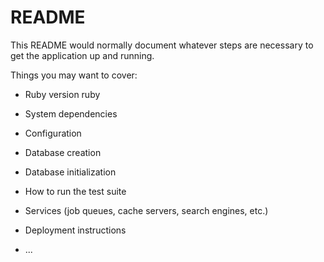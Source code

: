 # README

This README would normally document whatever steps are necessary to get the
application up and running.

Things you may want to cover:

* Ruby version
ruby
* System dependencies

* Configuration

* Database creation

* Database initialization

* How to run the test suite

* Services (job queues, cache servers, search engines, etc.)

* Deployment instructions

* ...
